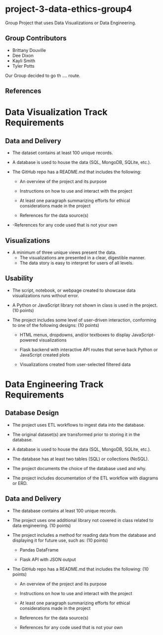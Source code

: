 # project-3-data-ethics-group4
Group Project that uses Data Visualizations or Data Engineering.

## Group Contributors
- Brittany Douville
- Dee Dixon
- Kayli Smith
- Tyler Potts

Our Group decided to go th .... route.


## References


# Data Visualization Track Requirements
## Data and Delivery
- The dataset contains at least 100 unique records.

- A database is used to house the data (SQL, MongoDB, SQLite, etc.). 

- The GitHub repo has a README.md that includes the following:

    - An overview of the project and its purpose

    - Instructions on how to use and interact with the project

    - At least one paragraph summarizing efforts for ethical considerations made in the project

    - References for the data source(s)

-   -References for any code used that is not your own

## Visualizations 
- A minimum of three unique views present the data. 
    - The visualizations are presented in a clear, digestible manner.
    - The data story is easy to interpret for users of all levels.

## Usability
- The script, notebook, or webpage created to showcase data visualizations runs without error. 

- A Python or JavaScript library not shown in class is used in the project. (10 points)

- The project includes some level of user-driven interaction, conforming to one of the following designs: (10 points)

    - HTML menus, dropdowns, and/or textboxes to display JavaScript-powered visualizations

    - Flask backend with interactive API routes that serve back Python or JavaScript created plots

    - Visualizations created from user-selected filtered data

# Data Engineering Track Requirements
## Database Design
- The project uses ETL workflows to ingest data into the database.

- The original dataset(s) are transformed prior to storing it in the database.

- A database is used to house the data (SQL, MongoDB, SQLite, etc.).

- The database has at least two tables (SQL) or collections (NoSQL).

- The project documents the choice of the database used and why.

- The project includes documentation of the ETL workflow with diagrams or ERD.

## Data and Delivery 
- The database contains at least 100 unique records. 

- The project uses one additional library not covered in class related to data engineering. (10 points)

- The project includes a method for reading data from the database and displaying it for future use, such as: (10 points)

    - Pandas DataFrame

    - Flask API with JSON output

- The GitHub repo has a README.md that includes the following: (10 points)

    - An overview of the project and its purpose

    - Instructions on how to use and interact with the project

    - At least one paragraph summarizing efforts for ethical considerations made in the project

    - References for the data source(s)

    - References for any code used that is not your own
